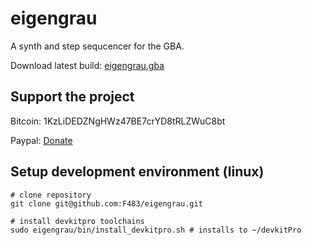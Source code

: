 # eigengrau

A synth and step sequcencer for the GBA.

Download latest build: [eigengrau.gba](eigengrau_alpha.gba?raw=true)


## Support the project

Bitcoin: 1KzLiDEDZNgHWz47BE7crYD8tRLZWuC8bt

Paypal: [Donate](https://www.paypal.com/cgi-bin/webscr?cmd=_s-xclick&hosted_button_id=KVELW5BR8LJZJ)


## Setup development environment (linux)

    # clone repository
    git clone git@github.com:F483/eigengrau.git

    # install devkitpro toolchains
    sudo eigengrau/bin/install_devkitpro.sh # installs to ~/devkitPro

